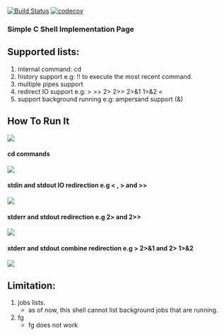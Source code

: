 [![Build Status](https://travis-ci.com/yjyongz/simple-shell-implementation-c.svg?branch=master)](https://travis-ci.com/yjyongz/simple-shell-implementation-c)
[![codecov](https://codecov.io/gh/yjyongz/simple-shell-implementation-c/branch/master/graph/badge.svg)](https://codecov.io/gh/yjyongz/simple-shell-implementation-c)

### Simple C Shell Implementation Page

## Supported lists:
1. internal command: cd
2. history support e.g: !! to execute the most recent command.
3. multiple pipes support
4. redirect IO support e.g: > >> 2> 2>> 2>&1 1>&2 <
5. support background running e.g: ampersand support (&)

## How To Run It
<img src="https://bayes.la/wp-content/uploads/2019/07/make_and_run-1.gif"></img>

#### cd commands
<img src="https://bayes.la/wp-content/uploads/2019/07/cd_and_foge.gif"></img>

#### stdin and stdout IO redirection e.g < , > and >>
<img src="https://bayes.la/wp-content/uploads/2019/07/stdout_redirection.gif"></img>

#### stderr and stdout redirection e.g 2> and 2>>
<img src="https://bayes.la/wp-content/uploads/2019/07/stderr_redirection.gif"></img>

#### stderr and stdout combine redirection e.g > 2>&1 and 2> 1>&2
<img src="https://bayes.la/wp-content/uploads/2019/07/io_combine.gif"></img>

## Limitation:
1. jobs lists.
    - as of now, this shell cannot list background jobs that are running.
2. fg
    - fg does not work
